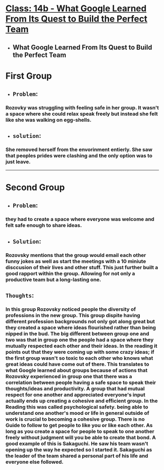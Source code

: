 # [Class: 14b - What Google Learned From Its Quest to Build the Perfect Team](/README.md)

- ## What Google Learned From Its Quest to Build the Perfect Team
# First Group
 - ## `Problem`:

 ### Rozovky was struggling with feeling safe in her group. It wasn't a space where she could relax speak freely but instead she felt like she was walking on egg-shells. 

 - ## `solution`:
 ### She removed herself from the envorinment entierly. She saw that peoples prides were clashing and the only option was to just leave. 
<hr>

# Second Group
- ## `Problem`:
### they had to create a space where everyone was welcome and felt safe enough to share ideas.

- ## `Solution`:

### Rozovsky mentions that the group would email each other funny jokes as well as start the meetings with a 10 miniute disccusion of their lives and other stuff. This just further built a good rapport within the group. Allowing for not only a productive team but a long-lasting one. 

 ## `Thoughts`:
 ### In this group Rozovsky noticed people the diversity of professions in the new group. This group dispite having different profession backgrounds not only got along great but they created a space where ideas flourished rather than being nipped in the bud. The big different between group one and two was that in group one the people had a space where they mutually respected each other and their ideas. In the reading it points out that they were coming up with some crazy ideas; if the first group wasn't so toxic to each other who knows what great ideas could have come out of there. This translates to what Google learned about groups because of actions that Rozovsky experienced in group one that there was a correlation between people having a safe space to speak their thoughts/ideas and productivity. A group that had mutual respect for one another and appreciated everyone's input actually ends up creating a cohesive and efficient group. In the Reading this was called psychological safety. being able to understand one another's mood or life in general outside of work is crucial to becoming a cohesive group. There is no Guide to follow to get people to like you or like each other. As long as you create a space for people to speak to one another freely without judgment will you be able to create that bond. A good example of this is Sakaguchi. He saw his team wasn't opening up the way he expected so I started it. Sakaguchi as the leader of the team shared a personal part of his life and everyone else followed.

